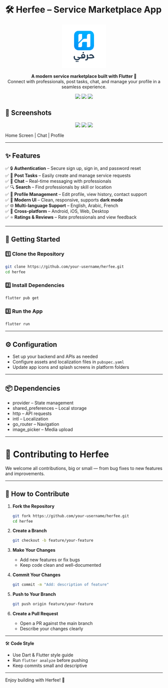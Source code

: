 # 🛠️ Herfee – Service Marketplace App

<p align="center">
  <img src="assets/logo/logo.png" width="140" alt="Herfee Logo"/>
</p>

<p align="center">
  <b>A modern service marketplace built with Flutter 🚀</b><br/>
  Connect with professionals, post tasks, chat, and manage your profile in a seamless experience.
</p>

<p align="center">
  <img src="https://img.shields.io/badge/Flutter-3.22-blue?logo=flutter"/>
  <img src="https://img.shields.io/badge/Platform-Android%20%7C%20iOS-green?logo=android&logo=apple"/>
  <img src="https://img.shields.io/github/license/your-username/herfee"/>
</p>

## 📸 Screenshots
<p align="center">
  <img src="assets/screenshot/home.png" width="220" />
  <img src="assets/screenshot/chat.png" width="220" />
  <img src="assets/screenshot/profile.png" width="220" />
</p>
Home Screen | Chat | Profile

---

## ✨ Features

✅ 🔒 **Authentication** – Secure sign up, sign in, and password reset  
✅ 📝 **Post Tasks** – Easily create and manage service requests  
✅ 💬 **Chat** – Real-time messaging with professionals  
✅ 🔍 **Search** – Find professionals by skill or location  
✅ 👤 **Profile Management** – Edit profile, view history, contact support  
✅ 🎨 **Modern UI** – Clean, responsive, supports **dark mode**  
✅ 🌐 **Multi-language Support** – English, Arabic, French  
✅ 📱 **Cross-platform** – Android, iOS, Web, Desktop  
✅ ⭐ **Ratings & Reviews** – Rate professionals and view feedback

---

## 🚀 Getting Started

### 1️⃣ Clone the Repository
```bash
git clone https://github.com/your-username/herfee.git
cd herfee
```

### 2️⃣ Install Dependencies
```bash
flutter pub get
```

### 3️⃣ Run the App
```bash
flutter run
```

---

## ⚙️ Configuration

- Set up your backend and APIs as needed
- Configure assets and localization files in `pubspec.yaml`
- Update app icons and splash screens in platform folders

---

## 📦 Dependencies

- provider – State management
- shared_preferences – Local storage
- http – API requests
- intl – Localization
- go_router – Navigation
- image_picker – Media upload

---

# 🤝 Contributing to Herfee

We welcome all contributions, big or small — from bug fixes to new features and improvements.

---

## 📌 How to Contribute

1. **Fork the Repository**
   ```bash
   git fork https://github.com/your-username/herfee.git
   cd herfee
   ```

2. **Create a Branch**
   ```bash
   git checkout -b feature/your-feature
   ```

3. **Make Your Changes**
   - Add new features or fix bugs
   - Keep code clean and well-documented

4. **Commit Your Changes**
   ```bash
   git commit -m "Add: description of feature"
   ```

5. **Push to Your Branch**
   ```bash
   git push origin feature/your-feature
   ```

6. **Create a Pull Request**
   - Open a PR against the main branch
   - Describe your changes clearly

---

🛠️ **Code Style**
- Use Dart & Flutter style guide
- Run `flutter analyze` before pushing
- Keep commits small and descriptive

---

Enjoy building with Herfee! 🚀